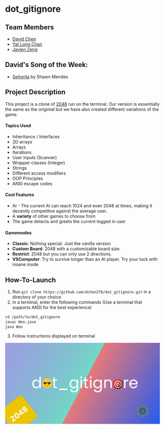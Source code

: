 # dot_gitignore

## Team Members
- [David Chen](https://github.com/dchen278)
- [Yat Long Chan](https://github.com/ychan2005) 
- [Jaylen Zeng](https://github.com/JaylenZeng)

## David's Song of the Week: 
 - [Señorita](https://open.spotify.com/track/6v3KW9xbzN5yKLt9YKDYA2?si=9b865b40fc364c27) by Shawn Mendes

## Project Description
This project is a clone of [2048](https://play2048.co/) run on the terminal. Our version is essentially the same as the originial but we have also created different variations of the game.

#### Topics Used
  - Inheritance / Interfaces
  - 2D arrays
  - Arrays
  - Iterations
  - User inputs (Scanner) 
  - Wrapper classes (Integer)
  - Strings
  - Different access modifiers
  - OOP Principles
  - ANSI escape codes

#### Cool Features
 - AI - The current AI can reach 1024 and even 2048 at times, making it decently competitive against the average user. 
 - A **variety** of other games to choose from
 - The game detects and greets the current logged in user 

#### Gamemodes
- **Classic**: Nothing special. Just the vanilla version
- **Custom Board**: 2048 with a customizable board size.
- **Restrict**: 2048 but you can only use 2 directions.
- **VSComputer**: Try to survive longer than an AI player. Try your luck with insane mode

## How-To-Launch
1. Run `git clone https://github.com/dchen278/dot_gitignore.git` in a directory of your choice
2. In a terminal, enter the following commands (Use a terminal that supports ANSI for the best experience)
```
cd /path/to/dot_gitignore
javac Woo.java
java Woo
```
3. Follow instructions displayed on terminal

![Tux, the Linux mascot](/flag.jpg)
